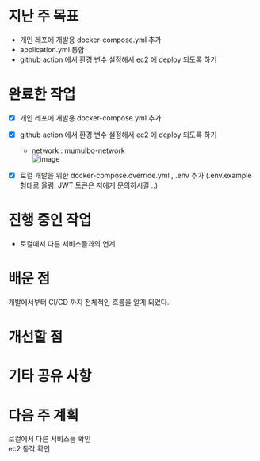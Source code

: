 # 지난 주 목표 
- 개인 레포에 개발용 docker-compose.yml 추가
- application.yml 통합 
- github action 에서 환경 변수 설정해서 ec2 에 deploy 되도록 하기



# 완료한 작업
- [X] 개인 레포에 개발용 docker-compose.yml 추가 
- [X] github action 에서 환경 변수 설정해서 ec2 에 deploy 되도록 하기
    - network : mumulbo-network     
      ![image](https://github.com/user-attachments/assets/8f4f83ff-6284-4ab2-8b8d-67869f50fcfe)

- [X] 로컬 개발을 위한 docker-compose.override.yml , .env 추가 (.env.example 형태로 올림. JWT 토큰은 저에게 문의하시길 ..)
 


# 진행 중인 작업
- 로컬에서 다른 서비스들과의 연계 
 
 
# 배운 점
개발에서부터 CI/CD 까지 전체적인 흐름을 알게 되었다.         

 
# 개선할 점


 
# 기타 공유 사항


 
# 다음 주 계획
로컬에서 다른 서비스들 확인           
ec2 동작 확인 
